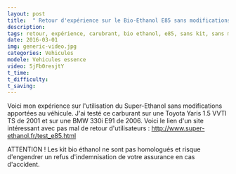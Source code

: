 ```yaml
---
layout: post
title:  " Retour d'expérience sur le Bio-Ethanol E85 sans modifications "
description: 
tags: retour, expérience, carubrant, bio ethanol, e85, sans kit, sans modification, sans reprogrammation, bmw E90, 330i, yaris ts,
date: 2016-03-01 
img: generic-video.jpg
categories: Vehicules
modele: Vehicules essence
video: 5jFb0resjtY
t_time: 
t_difficulty: 
t_saving:
---
```

Voici mon expérience sur l'utilisation du Super-Ethanol sans modifications apportées au véhicule.
J'ai testé ce carburant sur une Toyota Yaris 1.5 VVTI TS de 2001 et sur une BMW 330i E91 de 2006.
Voici le lien d'un site intéressant avec pas mal de retour d'utilisateurs : http://www.super-ethanol.fr/test_e85.html

ATTENTION ! Les kit bio éthanol ne sont pas homologués et risque d'engendrer un refus d'indemnisation de votre assurance en cas d'accident. 